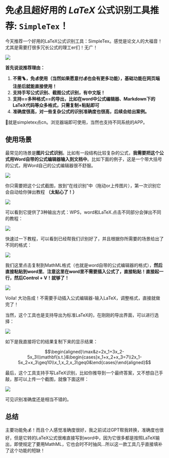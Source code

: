 # 免💰且超好用的 $LaTeX$ 公式识别工具推荐: `SimpleTex`！

今天推荐一个好用的LaTeX公式识别工具：SimpleTex。感觉是论文人的大福音！尤其是需要打很多冗长公式的理工er们！无广！

![](https://cdn.jsdelivr.net/gh/SmilingWayne/picsrepo/202411061949272.png)

**首先说说推荐理由：**

1. **不需🪜，免💰使用（当然如果愿意付💰也会有更多功能），基础功能在网页端注册后就能直接使用！**
2. **支持手写公式识别、截图公式识别，有中文版！**
3. **支持==多种格式==的导出，比如在word中公式编辑器、Markdown下的LaTeX代码等众多格式，只需复制+粘贴即可**
4. **准确度很高，对一些复杂公式的识别准确度也很高，后续会给出案例。**

🔗就是simpletex点cn。浏览器端即可使用，当然也支持不同系统的APP。

## 使用场景

最常见的场景是**图片公式识别**。比如有一段结构比较复杂的公式，**我需要把这个公式用Word自带的公式编辑器输入到文档中**。比如下面的例子，这是一个带大括号的公式，用Word自己的公式编辑器很不舒服。

![](https://cdn.jsdelivr.net/gh/SmilingWayne/picsrepo/202411061932104.png)

你只需要把这个公式截图，放到“在线识别”中（拖动or上传图片），第一次识别它会自动给你弹出教程 **（太贴心了！）**

![](https://cdn.jsdelivr.net/gh/SmilingWayne/picsrepo/202411061934862.png)

可以看到它提供了3种输出方式：WPS，word和LaTeX.点击不同部分会弹出不同的教程：


![](https://cdn.jsdelivr.net/gh/SmilingWayne/picsrepo/202411061936389.png)

快速过一下教程，可以看到已经帮我们识别好了，并且根据你所需要的场景给出了不同的格式：

![](https://cdn.jsdelivr.net/gh/SmilingWayne/picsrepo/202411061937351.png)

我们这里点击复制到MathML格式（也就是word自带的公式编辑器的格式），**然后直接粘贴到word里**。**注意这里在word里不需要插入公式了，直接粘贴！直接起一行，然后Control + V！就够了！** 

![](https://cdn.jsdelivr.net/gh/SmilingWayne/picsrepo/202411061940755.png)

Voila! 大功告成！不需要手动插入公式编辑器-输入LaTeX，调整格式，直接就做完了！

当然，这个工具也是支持导出为标准LaTeX的，在刚刚的导出界面，可以进行选择：

![](https://cdn.jsdelivr.net/gh/SmilingWayne/picsrepo/202411061941856.png)

如下是我直接将它的结果复制下来的显示结果：

$$\begin{aligned}\max&z=2x_1+3x_2-5x_3\\\mathbf{s.t.}&\begin{cases}x_1+x_2+x_3=7\\2x_1-5x_2+x_3\geq10\\x_1,x_2,x_3\geq0&\end{cases}\end{aligned}$$

最后，这个工具支持手写LaTeX识别，比如你推导到一个最终答案，又不想自己手敲，那可以上传一个截图，就像下面这样：

![](https://cdn.jsdelivr.net/gh/SmilingWayne/picsrepo/202411061945352.png)

可见识别准确度还是相当不错的。

## 总结

主要功能免💰！而且个人感觉准确度很好，我之前试过GPT帮我转换，准确度也很好，但是它转的LaTeX公式很难直接写到word中，因为它很多都是按照LaTeX输出，即使规定了要用MathML，它也会时不时抽风...所以这一款工具几乎直接填补了这个功能的短缺！

